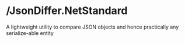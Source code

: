 # /JsonDiffer.NetStandard
A lightweight utility to compare JSON objects and hence practically any serialize-able entity

